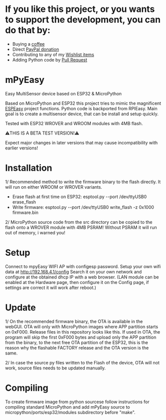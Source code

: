 
# If you like this project, or you wants to support the development, you can do that by:
- Buying a [coffee](https://ko-fi.com/I3I5UT4H)
- Direct [PayPal donation](https://www.paypal.me/rpieasy)
- Contributing to any of my [Wishlist items](https://www.wishlist.com/wishlists_/alexander-nagy/dwGnV/)
- Adding Python code by [Pull Request](https://github.com/enesbcs/rpieasy/pulls)

# mPyEasy

Easy MultiSensor device based on ESP32 &amp; MicroPython

Based on MicroPython and ESP32 this project tries to mimic the magnificent [ESPEasy](https://www.letscontrolit.com/wiki/index.php/ESPEasy) project functions. Python code is backported from RPIEasy.
Main goal is to create a multisensor device, that can be install and setup quickly. 

Tested with ESP32 WROVER and WROOM modules with 4MB flash.

:warning:THIS IS A BETA TEST VERSION!:warning:

Expect major changes in later versions that may cause incompatibility with earlier versions!

# Installation

1/ Recommended method to write the firmware binary to the flash directly. It will run on either WROOM or WROVER variants.

- Erase flash at first time on ESP32:
  esptool.py --port /dev/ttyUSB0 erase_flash
- Write firmware:
  esptool.py --port /dev/ttyUSB0 write_flash -z 0x1000 firmware.bin

2/ MicroPython source code from the src directory can be copied to the flash onto a WROVER module with 4MB PSRAM! 
Without PSRAM it will run out of memory, i warned you!

# Setup

Connect to mpyEasy WIFI AP with configesp password.
Setup your own wifi data at http://192.168.4.1/config
Search it on your own network and configure at the obtained dhcp IP with a web browser.
(LAN module can be enabled at the Hardware page, then configure it on the Config page, if settings are correct it will work after reboot.)

# Update

1/ On the recommended firmware binary, the OTA is available in the webGUI. OTA will only with MicroPython images where APP partition starts on 0xF000. 
Release files in this repository looks like this. If used in OTA, the program will skip the first 0xF000 bytes and upload only the APP partition from the binary, to the next free OTA partition of the ESP32, this is the reason why the flashable FACTORY release and the OTA version is the same.

2/ In case the source py files written to the Flash of the device, OTA will not work, source files needs to be updated manually.

# Compiling

To create firmware image from python sourcese follow instructions for compiling standard MicroPython and add mPyEasy source to micropython/ports/esp32/modules subdirectory before "make".
